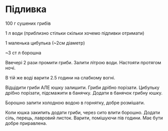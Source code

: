 # **Підливка**

100 г сушених грибів

1 л води \(приблизно стільки скільки хочемо підливки отримати\)

1 маленька цибулька \(~2см діаметр\)

~3 ст л борошна

  


Ввечері 2 рази промити гриби. Залити літрою води. Настояти протягом ночі.

В тій же воді варити 2.5 години на слабкому вогні.

Відцідити гриби АЛЕ юшку залишити. Гриби дрібно порізати. Цибульку дрібно порізати, підсмажити в банячку. Додати в банячок грибну юшку.

Борошно залити холодною водою в горнятку, добре розмішати.

Коли юшка закипить додати гриби, через сито влити борошно. Додати сіль, перець, лавровий листок. Варити, помішуючи пів години. Має бути добре приравлена.

